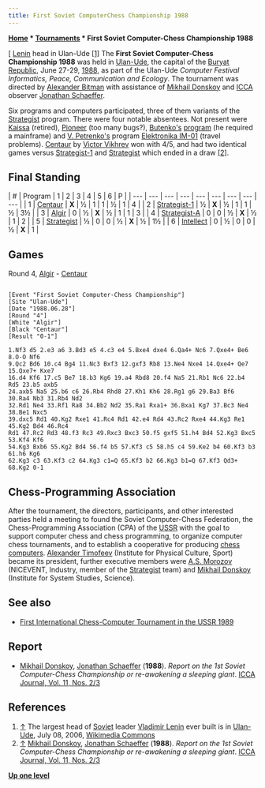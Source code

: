 ```yaml
---
title: First Soviet ComputerChess Championship 1988
---
```

**[Home](Home "Home") * [Tournaments](Tournaments_and_Matches "Tournaments and Matches") * First Soviet Computer-Chess Championship 1988**

\[ [Lenin](https://en.wikipedia.org/wiki/Vladimir_Lenin) head in Ulan-Ude <a id="cite-note-1" href="#cite-ref-1">[1]</a>
The **First Soviet Computer-Chess Championship 1988** was held in [Ulan-Ude](https://en.wikipedia.org/wiki/Ulan-Ude), the capital of the [Buryat Republic](https://en.wikipedia.org/wiki/Buryatia), June 27-29, [1988](Timeline#1988 "Timeline"), as part of the Ulan-Ude *Computer Festival Informatics, Peace, Communication and Ecology*. The tournament was directed by [Alexander Bitman](Alexander_Bitman "Alexander Bitman") with assistance of [Mikhail Donskoy](Mikhail_Donskoy "Mikhail Donskoy") and [ICCA](ICCA "ICCA") observer [Jonathan Schaeffer](Jonathan_Schaeffer "Jonathan Schaeffer").

Six programs and computers participated, three of them variants of the [Strategist](Strategist "Strategist") program. There were four notable absentees. Not present were [Kaissa](Kaissa "Kaissa") (retired), [Pioneer](Pioneer "Pioneer") (too many bugs?), [Butenko's](index.php?title=Vladimir_Butenko&action=edit&redlink=1 "Vladimir Butenko (page does not exist)") [program](index.php?title=Eureka&action=edit&redlink=1 "Eureka (page does not exist)") (he required a mainframe) and [V. Petrenko's](index.php?title=V._Petrenko&action=edit&redlink=1 "V. Petrenko (page does not exist)") program [Elektronika IM-01](Elektronika_IM "Elektronika IM") (travel problems). [Centaur](Centaur "Centaur") by [Victor Vikhrev](Victor_Vikhrev "Victor Vikhrev") won with 4/5, and had two identical games versus [Strategist-1](Strategist "Strategist") and [Strategist](Strategist "Strategist") which ended in a draw <a id="cite-note-2" href="#cite-ref-2">[2]</a>.

## Final Standing

|  #
|  Program
|  1
|  2
|  3
|  4
|  5
|  6
|  P
|
| --- | --- | --- | --- | --- | --- | --- | --- | --- |
|  1
| [Centaur](Centaur "Centaur") | **X** |  ½
|  1
|  1
|  ½
|  1
|  4
|
|  2
| [Strategist-1](Strategist "Strategist") |  ½
| **X** |  ½
|  1
|  1
|  ½
|  3½
|
|  3
| [Algir](Algir "Algir") |  0
|  ½
| **X** |  ½
|  1
|  1
|  3
|
|  4
| [Strategist-A](Strategist "Strategist") |  0
|  0
|  ½
| **X** |  ½
|  1
|  2
|
|  5
| [Strategist](Strategist "Strategist") |  ½
|  0
|  0
|  ½
| **X** |  ½
|  1½
|
|  6
| [Intellect](Intellect "Intellect") |  0
|  ½
|  0
|  0
|  ½
| **X** |  1
|

## Games

Round 4, [Algir](Algir "Algir") - [Centaur](Centaur "Centaur")

```

[Event "First Soviet Computer-Chess Championship"]
[Site "Ulan-Ude"]
[Date "1988.06.28"]
[Round "4"]
[White "Algir"]
[Black "Centaur"]
[Result "0-1"]

1.Nf3 d5 2.e3 a6 3.Bd3 e5 4.c3 e4 5.Bxe4 dxe4 6.Qa4+ Nc6 7.Qxe4+ Be6 8.O-O Nf6
9.Qc2 Bd6 10.c4 Bg4 11.Nc3 Bxf3 12.gxf3 Rb8 13.Ne4 Nxe4 14.Qxe4+ Qe7 15.Qxe7+ Kxe7
16.d4 Kf6 17.c5 Be7 18.b3 Kg6 19.a4 Rbd8 20.f4 Na5 21.Rb1 Nc6 22.b4 Rd5 23.b5 axb5
24.axb5 Na5 25.b6 c6 26.Rb4 Rhd8 27.Kh1 Kh6 28.Rg1 g6 29.Ba3 Bf6 30.Ra4 Nb3 31.Rb4 Nd2
32.Rd1 Ne4 33.Rf1 Ra8 34.Bb2 Nd2 35.Ra1 Rxa1+ 36.Bxa1 Kg7 37.Bc3 Ne4 38.Be1 Nxc5
39.dxc5 Rd1 40.Kg2 Rxe1 41.Rc4 Rd1 42.e4 Rd4 43.Rc2 Rxe4 44.Kg3 Re1 45.Kg2 Bd4 46.Rc4
Rd1 47.Rc2 Rd3 48.f3 Rc3 49.Rxc3 Bxc3 50.f5 gxf5 51.h4 Bd4 52.Kg3 Bxc5 53.Kf4 Kf6
54.Kg3 Bxb6 55.Kg2 Bd4 56.f4 b5 57.Kf3 c5 58.h5 c4 59.Ke2 b4 60.Kf3 b3 61.h6 Kg6
62.Kg3 c3 63.Kf3 c2 64.Kg3 c1=Q 65.Kf3 b2 66.Kg3 b1=Q 67.Kf3 Qd3+ 68.Kg2 0-1

```

## Chess-Programming Association

After the tournament, the directors, participants, and other interested parties held a meeting to found the Soviet Computer-Chess Federation, the Chess-Programming Association (CPA) of the [USSR](https://en.wikipedia.org/wiki/Soviet_Union) with the goal to support computer chess and chess programming, to organize computer chess tournaments, and to establish a cooperative for producing [chess computers](Dedicated_Chess_Computers "Dedicated Chess Computers"). [Alexander Timofeev](Alexander_Timofeev "Alexander Timofeev") (Institute for Physical Culture, Sport) became its president, further executive members were [A.S. Morozov](index.php?title=A.S._Morozov&action=edit&redlink=1 "A.S. Morozov (page does not exist)") (NICEVENT, Industry, member of the [Strategist](Strategist "Strategist") team) and [Mikhail Donskoy](Mikhail_Donskoy "Mikhail Donskoy") (Institute for System Studies, Science).

## See also

- [First International Chess-Computer Tournament in the USSR 1989](First_International_Chess-Computer_Tournament_in_the_USSR_1989 "First International Chess-Computer Tournament in the USSR 1989")

## Report

- [Mikhail Donskoy](Mikhail_Donskoy "Mikhail Donskoy"), [Jonathan Schaeffer](Jonathan_Schaeffer "Jonathan Schaeffer") (**1988**). *Report on the 1st Soviet Computer-Chess Championship or re-awakening a sleeping giant*. [ICCA Journal, Vol. 11, Nos. 2/3](ICGA_Journal#11_23 "ICGA Journal")

## References

1. <a id="cite-ref-1" href="#cite-note-1">↑</a> The largest head of [Soviet](https://en.wikipedia.org/wiki/Soviet_Union) leader [Vladimir Lenin](https://en.wikipedia.org/wiki/Vladimir_Lenin) ever built is in [Ulan-Ude](https://en.wikipedia.org/wiki/Ulan-Ude), July 08, 2006, [Wikimedia Commons](https://en.wikipedia.org/wiki/Wikimedia_Commons)
1. <a id="cite-ref-2" href="#cite-note-2">↑</a> [Mikhail Donskoy](Mikhail_Donskoy "Mikhail Donskoy"), [Jonathan Schaeffer](Jonathan_Schaeffer "Jonathan Schaeffer") (**1988**). *Report on the 1st Soviet Computer-Chess Championship or re-awakening a sleeping giant*. [ICCA Journal, Vol. 11, Nos. 2/3](ICGA_Journal#11_23 "ICGA Journal")

**[Up one level](Tournaments_and_Matches "Tournaments and Matches")**

